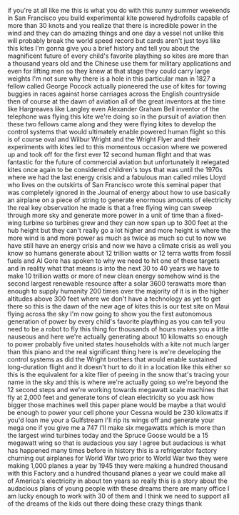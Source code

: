 
if you&#39;re at all like me this is what
you do with this sunny summer weekends
in San Francisco you build experimental
kite powered hydrofoils capable of more
than 30 knots and you realize that there
is incredible power in the wind and they
can do amazing things and one day a
vessel not unlike this will probably
break the world speed record but cards
aren&#39;t just toys like this kites
I&#39;m gonna give you a brief history and
tell you about the magnificent future of
every child&#39;s favorite plaything so
kites are more than a thousand years old
and the Chinese use them for military
applications and even for lifting men so
they knew at that stage they could carry
large weights I&#39;m not sure why there is
a hole in this particular man in 1827 a
fellow called George Pocock actually
pioneered the use of kites for towing
buggies in races against horse carriages
across the English countryside
then of course at the dawn of aviation
all of the great inventors at the time
like Hargreaves like Langley even
Alexander Graham Bell inventor of the
telephone was flying this kite we&#39;re
doing so in the pursuit of aviation then
these two fellows came along and they
were flying kites to develop the control
systems that would ultimately enable
powered human flight so this is of
course oval and Wilbur Wright and the
Wright Flyer and their experiments with
kites led to this momentous occasion
where we powered up and took off for the
first ever 12 second human flight and
that was fantastic for the future of
commercial aviation but unfortunately it
relegated kites once again to be
considered children&#39;s toys that was
until the 1970s where we had the last
energy crisis and a fabulous man called
miles Lloyd who lives on the outskirts
of San Francisco wrote this seminal
paper that was completely ignored in the
Journal of energy about how to use
basically an airplane on a piece of
string to generate enormous amounts of
electricity the real key observation he
made is that a free flying wing can
sweep through more sky and generate more
power in a unit of time than a
fixed-wing turbine so turbines grew and
they can now span up to 300 feet at the
hub height but they can&#39;t really go a
lot higher and more height is where the
more wind is and more power as much as
twice as much so cut to now we have
still have an energy crisis and now we
have a climate crisis as well you know
so humans generate about 12 trillion
watts or 12 terra watts from fossil
fuels and Al Gore has spoken to why we
need to hit one of these targets and in
reality what that means is into the next
30 to 40 years we have to make 10
trillion watts or more of new clean
energy somehow wind is the second
largest renewable resource after a solar
3600 terawatts more than enough to
supply humanity 200 times over the
majority of it is in the higher
altitudes above 300 feet where we don&#39;t
have a technology as yet
to get there so this is the dawn of the
new age of kites this is our test site
on Maui flying across the sky I&#39;m now
going to show you the first autonomous
generation of power by every child&#39;s
favorite plaything as you can tell you
need to be a robot to fly this thing for
thousands of hours makes you a little
nauseous and here we&#39;re actually
generating about 10 kilowatts so enough
to power probably five united states
households with a kite not much larger
than this piano and the real significant
thing here is we&#39;re developing the
control systems as did the Wright
brothers that would enable sustained
long-duration flight and it doesn&#39;t hurt
to do it in a location like this either
so this is the equivalent for a kite
flier of peeing in the snow that&#39;s
tracing your name in the sky and this is
where we&#39;re actually going so we&#39;re
beyond the 12 second steps and we&#39;re
working towards megawatt scale machines
that fly at 2,000 feet and generate tons
of clean electricity so you ask how
bigger those machines
well this paper plane would be maybe a
that would be enough to power your cell
phone your Cessna would be 230 kilowatts
if you&#39;d loan me your a Gulfstream I&#39;ll
rip its wings off and generate your mega
one if you give me a 747 I&#39;ll make six
megawatts which is more than the largest
wind turbines today and the Spruce Goose
would be a 15 megawatt wing so that is
audacious you say I agree but audacious
is what has happened many times before
in history this is a refrigerator
factory churning out airplanes for World
War two prior to World War two they were
making 1,000 planes a year by 1945 they
were making a hundred thousand with this
Factory and a hundred thousand planes a
year we could make all of America&#39;s
electricity in about ten years so really
this is a story about the audacious
plans of young people with these dreams
there are many office I am lucky enough
to work with 30 of them and I think we
need to support all of the dreams of the
kids out there doing these crazy things
thank
